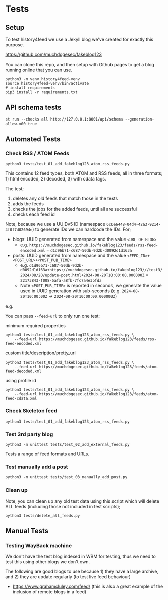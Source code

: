 # Tests

## Setup

To test history4feed we use a Jekyll blog we've created for exactly this purpose.

https://github.com/muchdogesec/fakeblog123

You can clone this repo, and then setup with Github pages to get a blog running online that you can use.

```shell
python3 -m venv history4feed-venv
source history4feed-venv/bin/activate
# install requirements
pip3 install -r requirements.txt
````

## API schema tests

```shell
st run --checks all http://127.0.0.1:8001/api/schema --generation-allow-x00 true
```

## Automated Tests

### Check RSS / ATOM Feeds

```shell
python3 tests/test_01_add_fakeblog123_atom_rss_feeds.py
```

This contains 12 feed types, both ATOM and RSS feeds, all in three formats; 1) html encoded, 2) decoded, 3) with cdata tags.

The test;

1. deletes any old feeds that match those in the tests
2. adds the feeds
3. checks the jobs for the added feeds, until all are successful
4. checks each feed id

Note, because we use a UUIDv5 ID (namespace `6c6e6448-04d4-42a3-9214-4f0f7d02694e`) to generate IDs we can hardcode the IDs. For;

* blogs: UUID generated from namespace and the value `<URL OF BLOG>`
	* e.g. `https://muchdogesec.github.io/fakeblog123/feeds/rss-feed-encoded.xml` = `d1d96b71-c687-50db-9d2b-d0092d1d163a`
* posts: UUID generated from namespace and the value `<FEED_ID>+<POST_URL>+<POST_PUB_TIME>`
	* e.g. `d1d96b71-c687-50db-9d2b-d0092d1d163a+https://muchdogesec.github.io/fakeblog123///test3/2024/08/20/update-post.html+2024-08-20T10:00:00.000000Z` = `22173843-f008-5afa-a8fb-7fc7a4e3bfda`
	* Note `<POST_PUB_TIME>` is reported in seconds, we generate the value used in UUID generation with sub-seconds (e.g. `2024-08-20T10:00:00Z` -> `2024-08-20T10:00:00.000000Z`)

e.g.

You can pass `--feed-url` to only run one test:

minimum required properties

```shell
python3 tests/test_01_add_fakeblog123_atom_rss_feeds.py \
	--feed-url https://muchdogesec.github.io/fakeblog123/feeds/rss-feed-encoded.xml
```

custom title/description/pretty_url

```shell
python3 tests/test_01_add_fakeblog123_atom_rss_feeds.py \
	--feed-url https://muchdogesec.github.io/fakeblog123/feeds/atom-feed-decoded.xml
```

using profile id

```shell
python3 tests/test_01_add_fakeblog123_atom_rss_feeds.py \
	--feed-url https://muchdogesec.github.io/fakeblog123/feeds/atom-feed-cdata.xml
```

### Check Skeleton feed

```shell
python3 tests/test_01_add_fakeblog123_atom_rss_feeds.py
```


### Test 3rd party blog

```shell
python3 -m unittest tests/test_02_add_external_feeds.py
```

Tests a range of feed formats and URLs.

### Test manually add a post

```shell
python3 -m unittest tests/test_03_manually_add_post.py
```

### Clean up

Note, you can clean up any old test data using this script which will delete ALL feeds (including those not included in test scripts);

```shell
python3 tests/delete_all_feeds.py
```

## Manual Tests

### Testing WayBack machine

We don't have the test blog indexed in WBM for testing, thus we need to test this using other blogs we don't own.

The following are good blogs to use because 1) they have a large archive, and 2) they are update regularly (to test live feed behaviour)

* https://www.grahamcluley.com/feed/ (this is also a great example of the inclusion of remote blogs in a feed)
